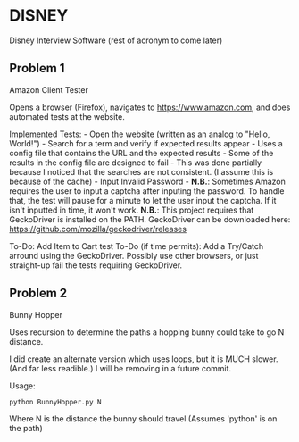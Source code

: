 # DISNEY
Disney Interview Software (rest of acronym to come later)

## Problem 1
Amazon Client Tester

Opens a browser (Firefox), navigates to https://www.amazon.com, and does automated tests at the website.

Implemented Tests:
    - Open the website (written as an analog to "Hello, World!")
    - Search for a term and verify if expected results appear
        - Uses a config file that contains the URL and the expected results
        - Some of the results in the config file are designed to fail
            - This was done partially because I noticed that the searches are not consistent. (I assume this is because of the cache)
    - Input Invalid Password
        - **N.B.**: Sometimes Amazon requires the user to input a captcha after inputing the password. To handle that, the test will pause for a minute to let the user input the captcha. If it isn't inputted in time, it won't work.
**N.B.**: This project requires that GeckoDriver is installed on the PATH. GeckoDriver can be downloaded here: https://github.com/mozilla/geckodriver/releases

To-Do: Add Item to Cart test
To-Do (if time permits): Add a Try/Catch arround using the GeckoDriver. Possibly use other browsers, or just straight-up fail the tests requiring GeckoDriver. 

## Problem 2
Bunny Hopper

Uses recursion to determine the paths a hopping bunny could take to go N distance.

I did create an alternate version which uses loops, but it is MUCH slower. (And far less readible.)
I will be removing in a future commit.

Usage: 
```
python BunnyHopper.py N
```
Where N is the distance the bunny should travel
(Assumes 'python' is on the path)